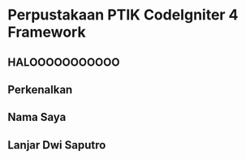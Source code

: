 # Perpustakaan PTIK CodeIgniter 4 Framework

## HALOOOOOOOOOOO

## Perkenalkan

## Nama Saya

## Lanjar Dwi Saputro
